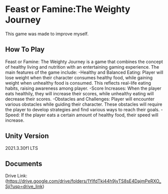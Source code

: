 # **Feast or Famine:The Weighty Journey**

This game was made to improve myself.

## **How To Play**
Feast or Famine: The Weighty Journey is a game that combines the concept of healthy living and nutrition with an entertaining gaming experience.
The main features of the game include:
-Healthy and Balanced Eating: Player will lose weight when their character consumes healthy food, while gaining weight when unhealthy food is consumed. This reflects real-life eating habits, raising awareness among player.
-Score Increases: When the player eats healthily, they will increase their scores, while unhealthy eating will decrease their scores.
-Obstacles and Challenges: Player will encounter various obstacles while guiding their character. These obstacles will require the player to develop strategies and find various ways to reach their goals.
-Speed: If the player eats a certain amount of healthy food, their speed will increase.

## **Unity Version**
2021.3.30f1 LTS

## **Documents**
Drive Link: (https://drive.google.com/drive/folders/1YIfdTkj44h9jyTS8sE4DajmPeRXO_Sji?usp=drive_link)
